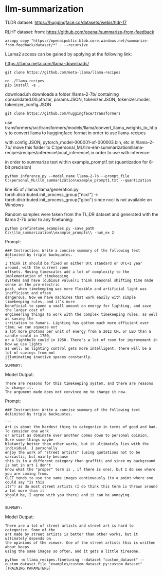 # llm-summarization
TLDR dataset: 
https://huggingface.co/datasets/webis/tldr-17

RLHF dataset:
from: https://github.com/openai/summarize-from-feedback
```
azcopy copy "https://openaipublic.blob.core.windows.net/summarize-from-feedback/dataset/*" . --recursive
```
LLama2 access can be gained by applying at the following link:

https://llama.meta.com/llama-downloads/

```
git clone https://github.com/meta-llama/llama-recipes
```

```
cd ./llama-recipes
pip install -e .
```

download.sh downloads a folder /llama-2-7b/ containing consolidated.00.pth.tar, params.JSON, tokenizer.JSON, tokenizer.model, tokenizer_config.JSON

```
git clone https://github.com/huggingface/transformers
```

use transformers/src/transformers/models/llama/convert_llama_weights_to_hf.py to convert llama to huggingface format in order to use llama-recipes

with config.JSON, pytorch_model-000001-of-000003.bin, etc in /llama-2-7b/ move this folder to C:\personal_ML\llm-ehr-summarization\llama-recipes\recipes\inference\local_inference\ in order to use with inference

in order to summarize text within example_prompt1.txt (quantization for 8-bit precision)
```
python inference.py --model_name llama-2-7b --prompt_file C:\personal_ML\llm_summarization\example_prompt1.txt --quantization
```

line 85 of /llama/llama/generation.py torch.distributed.init_process_group("nccl") -> torch.distributed.init_process_group("gloo") since nccl is not available on Windows

Random samples were taken from the TL;DR dataset and generated with the llama 2-7b prior to any finetuning:

```
python prefinetune_examples.py -save_path C:\\llm_summarization\\example_prompts\\ -num_ex 2
```

Prompt: 
````
### Instruction: Write a concise summary of the following text delimited by triple backquotes.
```
I think it should be fixed on either UTC standard or UTC+1 year around, with the current zone
offsets. Moving timescales add a lot of complexity to the implementation of timekeeping
systems and have [dubious value](I think seasonal shifting time made sense in the pre-electric
past, when timekeeping was more flexible and artificial light was inefficient and often
dangerous. Now we have machines that work easily with simple timekeeping rules, and it's more
beneficial to spend a small amount on energy for lighting, and save the larger cost of
engineering things to work with the complex timekeeping rules, as well as saving the
irritation to humans. Lighting has gotten much more efficient over time; we can squeeze out
a lot more photons per unit of energy from a 2012 CFL or LED than a candle could in 1780,
or a lightbulb could in 1950. There's a lot of room for improvement in how we use lights
as well; as lighting control gets more intelligent, there will be a lot of savings from not
illuminating inactive spaces constantly.
```
SUMMARY:
````
Model Output:
```
There are reasons for this timekeeping system, and there are reasons to change it.
The argument made does not convince me to change it now.
```

Prompt: 
````
### Instruction: Write a concise summary of the following text delimited by triple backquotes.

```
Art is about the hardest thing to categorize in terms of good and bad. To consider one work
or artist as dominate over another comes down to personal opinion. Sure some things maybe
blatantly better than other works, but it ultimately lies with the individual. I personally
enjoy the work of "street artists" (using quotations not to be sarcastic, but mainly because
this is in a different category than graffiti and since my background is not in art I don't
know what the "proper" term is , if there is one), but I do see where you are coming from.
CLET tends to use the same images continuously (to a point where one could say "Is this
it?") as do most street artists (I do think this term is thrown around a lot more than it
should be, I agree with you there) and it can be annoying.
```

SUMMARY: 
````
Model Output:
```
There are a lot of street artists and street art is hard to categorize. Some of the
art made by street artists is better than other works, but it ultimately depends on
the opinions of the viewer. One of the street artists this is written about keeps
using the same images so often, and it gets a little tiresome.
```



```
python -m llama_recipes.finetuning --dataset "custom_dataset" --custom_dataset.file "examples/custom_dataset.py:custom_dataset" [TRAINING PARAMETERS]
```





